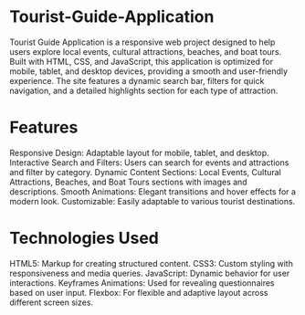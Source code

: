 # Tourist-Guide-Application
Tourist Guide Application is a responsive web project designed to help users explore local events, cultural attractions, beaches, and boat tours. Built with HTML, CSS, and JavaScript, this application is optimized for mobile, tablet, and desktop devices, providing a smooth and user-friendly experience. The site features a dynamic search bar, filters for quick navigation, and a detailed highlights section for each type of attraction.

# Features
Responsive Design: Adaptable layout for mobile, tablet, and desktop.
Interactive Search and Filters: Users can search for events and attractions and filter by category.
Dynamic Content Sections: Local Events, Cultural Attractions, Beaches, and Boat Tours sections with images and descriptions.
Smooth Animations: Elegant transitions and hover effects for a modern look.
Customizable: Easily adaptable to various tourist destinations.
# Technologies Used
HTML5: Markup for creating structured content.
CSS3: Custom styling with responsiveness and media queries.
JavaScript: Dynamic behavior for user interactions.
Keyframes Animations: Used for revealing questionnaires based on user input.
Flexbox: For flexible and adaptive layout across different screen sizes.